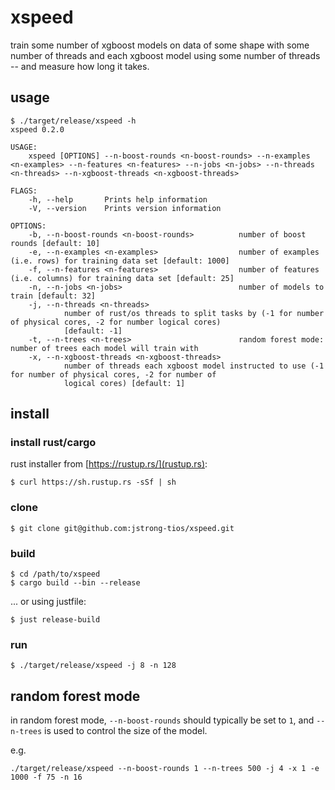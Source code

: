 # xspeed

train some number of xgboost models on data of some shape with some number of threads and each xgboost model using some number of threads -- and measure how long it takes.

## usage

```console
$ ./target/release/xspeed -h
xspeed 0.2.0

USAGE:
    xspeed [OPTIONS] --n-boost-rounds <n-boost-rounds> --n-examples <n-examples> --n-features <n-features> --n-jobs <n-jobs> --n-threads <n-threads> --n-xgboost-threads <n-xgboost-threads>

FLAGS:
    -h, --help       Prints help information
    -V, --version    Prints version information

OPTIONS:
    -b, --n-boost-rounds <n-boost-rounds>          number of boost rounds [default: 10]
    -e, --n-examples <n-examples>                  number of examples (i.e. rows) for training data set [default: 1000]
    -f, --n-features <n-features>                  number of features (i.e. columns) for training data set [default: 25]
    -n, --n-jobs <n-jobs>                          number of models to train [default: 32]
    -j, --n-threads <n-threads>
            number of rust/os threads to split tasks by (-1 for number of physical cores, -2 for number logical cores)
            [default: -1]
    -t, --n-trees <n-trees>                        random forest mode: number of trees each model will train with
    -x, --n-xgboost-threads <n-xgboost-threads>
            number of threads each xgboost model instructed to use (-1 for number of physical cores, -2 for number of
            logical cores) [default: 1]
```

## install

### install rust/cargo

rust installer from [https://rustup.rs/](rustup.rs):

```console
$ curl https://sh.rustup.rs -sSf | sh
```

### clone

```console
$ git clone git@github.com:jstrong-tios/xspeed.git
```

### build

```console
$ cd /path/to/xspeed
$ cargo build --bin --release
```

... or using justfile:

```console
$ just release-build
```

### run

```console
$ ./target/release/xspeed -j 8 -n 128
```

## random forest mode

in random forest mode, `--n-boost-rounds` should typically be set to `1`, and `--n-trees` is used to control the size of the model.

e.g.

```console
./target/release/xspeed --n-boost-rounds 1 --n-trees 500 -j 4 -x 1 -e 1000 -f 75 -n 16
```
